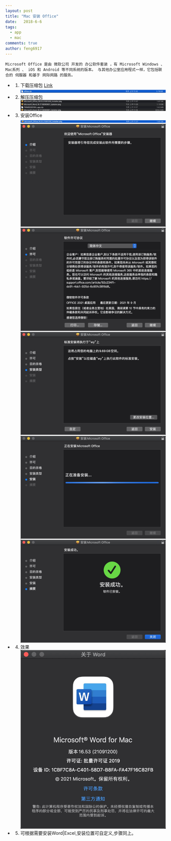 ```yaml
---
layout: post
title: "Mac 安装 Office"
date:   2018-6-6
tags: 
  - app
  - mac
comments: true
author: feng6917
---
```


`Microsoft Office 是由 微软公司 开发的 办公软件套装 ，有 Microsoft Windows 、 Mac系列 、 iOS 和 Android 等不同系统的版本。 与其他办公室应用程式一样，它包括联合的 伺服器 和基于 网际网路 的服务。`

<!-- more -->

- 1. 下载压缩包
      [Link](https://pan.baidu.com/s/1oUB9td-EmG4tGSxUnGOyVQ?pwd=j8wh)
      ![img](../images/2018-6-6/1.jpg)
- 2. 解压压缩包
      ![img](../images/2018-6-6/2.jpg)
- 3. 安装Office
     ![img](../images/2018-6-6/3.jpg)
     ![img](../images/2018-6-6/4.jpg)
     ![img](../images/2018-6-6/5.jpg)
     ![img](../images/2018-6-6/6.jpg)
     ![img](../images/2018-6-6/7.jpg)
     ![img](../images/2018-6-6/8.jpg)

- 4. 效果
    ![img](../images/2018-6-6/9.jpg)

- 5. 可根据需要安装Word|Excel,安装位置可自定义,步骤同上。
